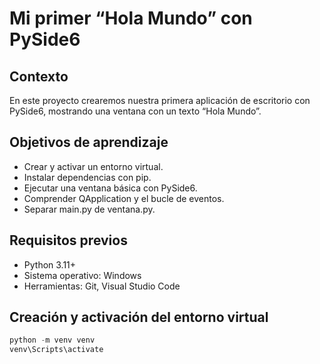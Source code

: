 #  Mi primer “Hola Mundo” con PySide6

##  Contexto
En este proyecto crearemos nuestra primera aplicación de escritorio con PySide6, mostrando una ventana con un texto “Hola Mundo”.

##  Objetivos de aprendizaje
- Crear y activar un entorno virtual.
- Instalar dependencias con pip.
- Ejecutar una ventana básica con PySide6.
- Comprender QApplication y el bucle de eventos.
- Separar main.py de ventana.py.

##  Requisitos previos
- Python 3.11+
- Sistema operativo: Windows
- Herramientas: Git, Visual Studio Code

##  Creación y activación del entorno virtual
```powershell
python -m venv venv
venv\Scripts\activate
